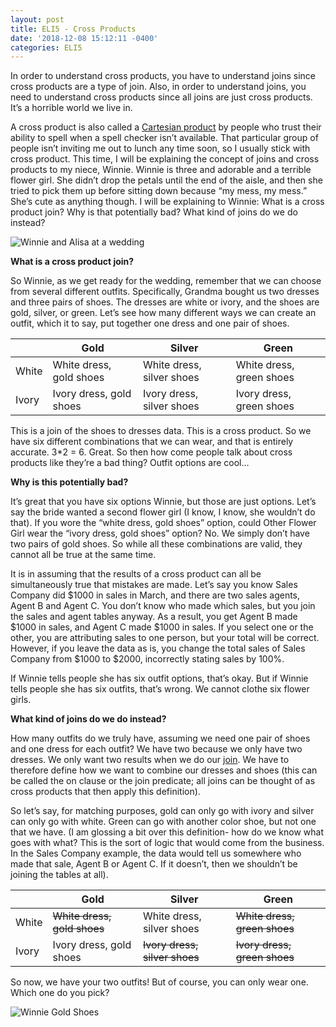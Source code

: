```yaml
---
layout: post
title: ELI5 - Cross Products
date: '2018-12-08 15:12:11 -0400'
categories: ELI5
---
```


In order to understand cross products, you have to understand joins since cross products are a type of join. Also, in order to understand joins, you need to understand cross products since all joins are just cross products. It’s a horrible world we live in.

A cross product is also called a [Cartesian product](https://en.wikipedia.org/wiki/Cartesian_product) by people who trust their ability to spell when a spell checker isn’t available. That particular group of people isn’t inviting me out to lunch any time soon, so I usually stick with cross product. This time, I will be explaining the concept of joins and cross products to my niece, Winnie. Winnie is three and adorable and a terrible flower girl. She didn’t drop the petals until the end of the aisle, and then she tried to pick them up before sitting down because “my mess, my mess.” She’s cute as anything though. I will be explaining to Winnie:
What is a cross product join?
Why is that potentially bad?
What kind of joins do we do instead?


![Winnie and Alisa at a wedding](https://github.com/alisaraa/alisaraa.github.io/blob/master/images/winnie_wedding.jpg)


**What is a cross product join?**

So Winnie, as we get ready for the wedding, remember that we can choose from several different outfits. Specifically, Grandma bought us two dresses and three pairs of shoes. The dresses are white or ivory, and the shoes are gold, silver, or green. Let’s see how many different ways we can create an outfit, which it to say, put together one dress and one pair of shoes.

|     | Gold        | Silver           | Green  |
| --- | ------------- |-------------| -----|
| White | White dress, gold shoes     | White dress, silver shoes | White dress, green shoes |
| Ivory | Ivory dress, gold shoes      | Ivory dress, silver shoes | Ivory dress, green shoes |

This is a join of the shoes to dresses data. This is a cross product.  So we have six different combinations that we can wear, and that is entirely accurate. 3*2 = 6. Great. So then how come people talk about cross products like they’re a bad thing? Outfit options are cool…

**Why is this potentially bad?**

It’s great that you have six options Winnie, but those are just options. Let’s say the bride wanted a second flower girl (I know, I know, she wouldn’t do that). If you wore the “white dress, gold shoes” option, could Other Flower Girl wear the “ivory dress, gold shoes” option? No. We simply don’t have two pairs of gold shoes. So while all these combinations are valid, they cannot all be true at the same time. 

It is in assuming that the results of a cross product can all be simultaneously true that mistakes are made. Let’s say you know Sales Company did $1000 in sales in March, and there are two sales agents, Agent B and Agent C. You don’t know who made which sales, but you join the sales and agent tables anyway. As a result, you get Agent B made $1000 in sales, and Agent C made $1000 in sales. If you select one or the other, you are attributing sales to one person, but your total will be correct. However, if you leave the data as is, you change the total sales of Sales Company from $1000 to $2000, incorrectly stating sales by 100%.

If Winnie tells people she has six outfit options, that’s okay. But if Winnie tells people she has six outfits, that’s wrong. We cannot clothe six flower girls.

**What kind of joins do we do instead?**

How many outfits do we truly have, assuming we need one pair of shoes and one dress for each outfit? We have two because we only have two dresses. We only want two results when we do our [join](https://en.wikipedia.org/wiki/Join_(SQL)). We have to therefore define how we want to combine our dresses and shoes (this can be called the on clause or the join predicate; all joins can be thought of as cross products that then apply this definition).

So let’s say, for matching purposes, gold can only go with ivory and silver can only go with white. Green can go with another color shoe, but not one that we have. (I am glossing a bit over this definition- how do we know what goes with what? This is the sort of logic that would come from the business. In the Sales Company example, the data would tell us somewhere who made that sale, Agent B or Agent C. If it doesn’t, then we shouldn’t be joining the tables at all).

|     | Gold        | Silver           | Green  |
| --- | ------------- |-------------| -----|
| White | ~~White dress, gold shoes~~     | White dress, silver shoes | ~~White dress, green shoes~~ |
| Ivory | Ivory dress, gold shoes      | ~~Ivory dress, silver shoes~~ | ~~Ivory dress, green shoes~~ |

So now, we have your two outfits! But of course, you can only wear one. Which one do you pick?


![Winnie Gold Shoes](https://github.com/alisaraa/alisaraa.github.io/blob/master/images/winnie_shoes.jpg)
